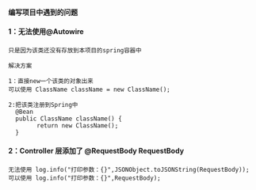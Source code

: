 ####  编写项目中遇到的问题

#### 1：无法使用@Autowire 
    
    只是因为该类还没有存放到本项目的spring容器中
    
    解决方案
    
    1：直接new一个该类的对象出来
    可以使用 ClassName className = new ClassName();
    
    2:把该类注册到Spring中
      @Bean
      public ClassName className() {
            return new ClassName();
      }
      
#### 2：Controller 层添加了 @RequestBody RequestBody
    无法使用 log.info("打印参数：{}",JSONObject.toJSONString(RequestBody));
    可以使用 log.info("打印参数：{}",RequestBody);